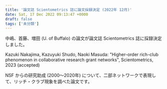 ```yaml
---
title: '論文誌 Scientometrics 誌に論文採録決定 (2022年 12月)'
date: Sat, 17 Dec 2022 09:13:47 +0000
draft: false
tags: ['未分類']
---
```


中嶋、首藤、増田 (U. of Buffalo) の論文が論文誌 Scientometrics 誌に採録決定しました。

Kazuki Nakajima, Kazuyuki Shudo, Naoki Masuda: "Higher-order rich-club phenomenon in collaborative research grant networks", Scientometrics, 2023 (accepted)

NSF からの研究助成 (2000〜2020年) について、二部ネットワークで表現して、リッチ・クラブ現象を調べた論文です。